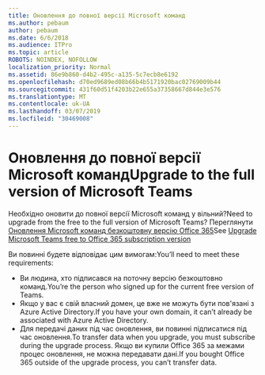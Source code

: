 ```yaml
---
title: Оновлення до повної версії Microsoft команд
ms.author: pebaum
author: pebaum
ms.date: 6/6/2018
ms.audience: ITPro
ms.topic: article
ROBOTS: NOINDEX, NOFOLLOW
localization_priority: Normal
ms.assetid: 86e9b860-d4b2-495c-a135-5c7ecb8e6192
ms.openlocfilehash: d70ed9689ed08b66b4b5171920bac02769009b44
ms.sourcegitcommit: 431f60d51f4203b22e655a37358667d844e3e576
ms.translationtype: MT
ms.contentlocale: uk-UA
ms.lasthandoff: 03/07/2019
ms.locfileid: "30469008"
---
```

# <a name="upgrade-to-the-full-version-of-microsoft-teams"></a><span data-ttu-id="c2826-102">Оновлення до повної версії Microsoft команд</span><span class="sxs-lookup"><span data-stu-id="c2826-102">Upgrade to the full version of Microsoft Teams</span></span>

<span data-ttu-id="c2826-103">Необхідно оновити до повної версії Microsoft команд у вільний?</span><span class="sxs-lookup"><span data-stu-id="c2826-103">Need to upgrade from the free to the full version of Microsoft Teams?</span></span> <span data-ttu-id="c2826-104">Переглянути [Оновлення Microsoft команд безкоштовну версію Office 365](https://docs.microsoft.com/en-us/microsoftteams/upgrade-freemium)</span><span class="sxs-lookup"><span data-stu-id="c2826-104">See [Upgrade Microsoft Teams free to Office 365 subscription version](https://docs.microsoft.com/en-us/microsoftteams/upgrade-freemium)</span></span>

<span data-ttu-id="c2826-105">Ви повинні будете відповідає цим вимогам:</span><span class="sxs-lookup"><span data-stu-id="c2826-105">You’ll need to meet these requirements:</span></span>
- <span data-ttu-id="c2826-106">Ви людина, хто підписався на поточну версію безкоштовно команд.</span><span class="sxs-lookup"><span data-stu-id="c2826-106">You’re the person who signed up for the current free version of Teams.</span></span>
- <span data-ttu-id="c2826-107">Якщо у вас є свій власний домен, це вже не можуть бути пов'язані з Azure Active Directory.</span><span class="sxs-lookup"><span data-stu-id="c2826-107">If you have your own domain, it can’t already be associated with Azure Active Directory.</span></span>
- <span data-ttu-id="c2826-108">Для передачі даних під час оновлення, ви повинні підписатися під час оновлення.</span><span class="sxs-lookup"><span data-stu-id="c2826-108">To transfer data when you upgrade, you must subscribe during the upgrade process.</span></span> <span data-ttu-id="c2826-109">Якщо ви купили Office 365 за межами процес оновлення, не можна передавати дані.</span><span class="sxs-lookup"><span data-stu-id="c2826-109">If you bought Office 365 outside of the upgrade process, you can’t transfer data.</span></span>


